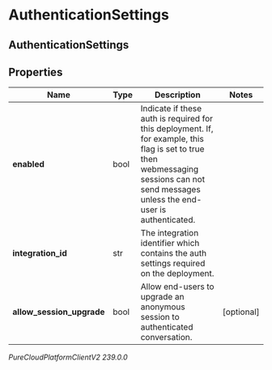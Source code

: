 # AuthenticationSettings

## AuthenticationSettings

## Properties

|Name | Type | Description | Notes|
|------------ | ------------- | ------------- | -------------|
| **enabled** | bool | Indicate if these auth is required for this deployment. If, for example, this flag is set to true then webmessaging sessions can not send messages unless the end-user is authenticated. | |
| **integration_id** | str | The integration identifier which contains the auth settings required on the deployment. | |
| **allow_session_upgrade** | bool | Allow end-users to upgrade an anonymous session to authenticated conversation. | [optional] |



_PureCloudPlatformClientV2 239.0.0_
